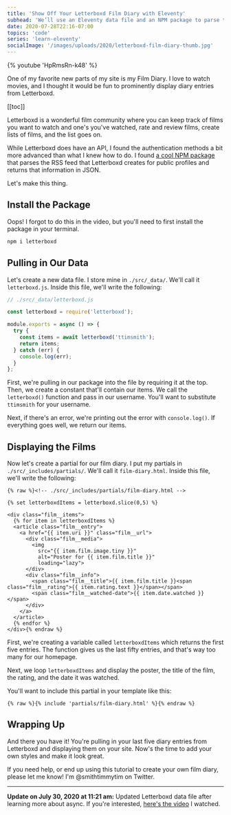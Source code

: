 ```yaml
---
title: 'Show Off Your Letterboxd Film Diary with Eleventy'
subhead: 'We’ll use an Eleventy data file and an NPM package to parse the Letterboxd RSS feed into JSON'
date: 2020-07-28T22:16-07:00
topics: 'code'
series: 'learn-eleventy'
socialImage: '/images/uploads/2020/letterboxd-film-diary-thumb.jpg'
---
```

{% youtube 'HpRmsRn-k48' %}

One of my favorite new parts of my site is my Film Diary. I love to watch movies, and I thought it would be fun to prominently display diary entries from Letterboxd.

[[toc]]

Letterboxd is a wonderful film community where you can keep track of films you want to watch and one's you've watched, rate and review films, create lists of films, and the list goes on.

While Letterboxd does have an API, I found the authentication methods a bit more advanced than what I knew how to do. I found [a cool NPM package](https://www.npmjs.com/package/letterboxd) that parses the RSS feed that Letterboxd creates for public profiles and returns that information in JSON.

Let's make this thing.

## Install the Package

Oops! I forgot to do this in the video, but you'll need to first install the package in your terminal.

```bash
npm i letterboxd
```

## Pulling in Our Data

Let's create a new data file. I store mine in `./src/_data/`. We'll call it `letterboxd.js`. Inside this file, we'll write the following:

```js
// ./src/_data/letterboxd.js

const letterboxd = require('letterboxd');

module.exports = async () => {
  try {
    const items = await letterboxd('ttimsmith');
    return items;
  } catch (err) {
    console.log(err);
  }
};
```

First, we're pulling in our package into the file by requiring it at the top. Then, we create a constant that'll contain our items. We call the `letterboxd()` function and pass in our username. You'll want to substitute `ttimsmith` for your username.

Next, if there's an error, we're printing out the error with `console.log()`. If everything goes well, we return our items.

## Displaying the Films

Now let's create a partial for our film diary. I put my partials in `./src/_includes/partials/`. We'll call it `film-diary.html`. Inside this file, we'll write the following:

```twig
{% raw %}<!-- ./src/_includes/partials/film-diary.html -->

{% set letterboxdItems = letterboxd.slice(0,5) %}

<div class="film__items">
  {% for item in letterboxdItems %}
  <article class="film__entry">
    <a href="{{ item.uri }}" class="film__url">
      <div class="film__media">
        <img
          src="{{ item.film.image.tiny }}"
          alt="Poster for {{ item.film.title }}"
          loading="lazy">
      </div>
      <div class="film__info">
        <span class="film__title">{{ item.film.title }}<span class="film__rating">{{ item.rating.text }}</span></span>
        <span class="film__watched-date">{{ item.date.watched }}</span>
      </div>
    </a>
  </article>
  {% endfor %}
</div>{% endraw %}
```

First, we're creating a variable called `letterboxdItems` which returns the first five entries. The function gives us the last fifty entries, and that's way too many for our homepage.

Next, we loop `letterboxdItems` and display the poster, the title of the film, the rating, and the date it was watched.

You'll want to include this partial in your template like this:

```twig
{% raw %}{% include 'partials/film-diary.html' %}{% endraw %}
```

## Wrapping Up

And there you have it! You're pulling in your last five diary entries from Letterboxd and displaying them on your site. Now's the time to add your own styles and make it look great.

If you need help, or end up using this tutorial to create your own film diary, please let me know! I'm @smithtimmytim on Twitter.

---

**Update on July 30, 2020 at 11:21 am:** Updated Letterboxd data file after learning more about async. If you're interested, [here's the video](https://youtu.be/_8gHHBlbziw) I watched.
